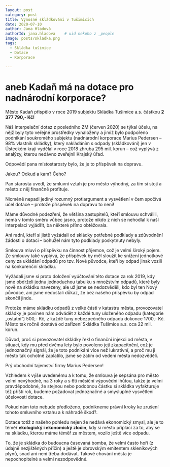 ```yaml
---
layout: post
category: post
title: Výnosné skládkování v Tušimicích
date: 2020-07-10
author: Jana Hladová
authorId: jana.hladova    # uid nekoho z _people
image: posts/skladka.png
tags:
  - Skládka tušimice
  - Dotace
  - Korporace

---
```


# aneb Kadaň má na dotace pro nadnárodní korporace?

Město Kadaň přispělo v roce 2019 subjektu Skládka Tušimice a.s. částkou **2 377 790,- Kč!**

Náš interpelační dotaz z posledního ZM (červen 2020) se týkal účelu, na nějž byly tyto veřejné prostředky vynaloženy a jimiž bylo podpořeno podnikání soukromého subjektu 
(nadnárodní korporace Marius Pedersen – 98% vlastník skládky), který nakládáním s odpady (skládkování) jen v Ústeckém kraji vydělal v roce 2018 zhruba 295 mil. korun 
– což vyplývá z analýzy, kterou nedávno zveřejnil Krajský úřad. 

Odpovědí pana místostarosty bylo, že je to příspěvek na dopravu. 

Jakou? Odkud a kam? Čeho? 

Pan starosta uvedl, že smluvní vztah je pro město výhodný, za tím si stojí a město z něj finančně profituje. 

Nicméně nepadl jediný rozumný protiargument a vysvětlení v čem spočívá účel dotace – protože příspěvek na dopravu to není! 

Máme důvodné podezření, že většina zastupitelů, kteří smlouvu schválili, nemá v tomto směru vůbec jasno, protože nikdo z nich se nehodlal k naší interpelaci vyjádřit, ba některé přímo obtěžovala.

Ani radní, kteří si jistě vyžádali od skládky potřebné podklady a zdůvodnění žádosti o dotaci – bohužel nám tyto podklady poskytnuty nebyly.

Smlouva mluví o příspěvku na činnost příjemce, což je velmi široký pojem. Ze smlouvy také vyplývá, že příspěvek by měl sloužit ke snížení jednotkové ceny za ukládání odpadů 
pro tzv. Nové původce, kteří by odpad jinak vozili na konkurenční skládku. 

Vyžádali jsme si proto doložení vyúčtování této dotace za rok 2019, kdy jsme obdrželi jednu jednoduchou tabulku s množstvím odpadů, které byly nově na skládku navezeny, 
ale už jsme se nedozvěděli, kdo byl ten Nový původce, ani jsme nedostali důkaz, že bez našeho příspěvku by odpad skončil jinde. 

Protože máme skládku odpadů z velké části v katastru města, provozovatel skládky je povinen nám odvádět z každé tuny uloženého odpadu (kategorie „ostatní“) 500,- Kč, 
z každé tuny nebezpečného odpadu dokonce 1700,- Kč. Město tak ročně dostává od zařízení Skládka Tušimice a.s. cca 22 mil. korun. 

Důvod, proč si provozovatel skládky řekl o finanční injekci od města, v situaci, kdy mu před dvěma lety bylo povoleno její zkapacitnění, což je jednoznačný signál,
že je toto podnikání více než lukrativní, a proč mu ji město tak ochotně zaplatilo, jsme se zatím od vedení města nedozvěděli. 

Prý obchodní tajemství firmy Marius Pedersen!

Vzhledem k výše uvedenému a k tomu, že smlouva je sepsána pro město velmi nevýhodně, na 3 roky a s 6ti měsíční výpovědní lhůtou, takže je velmi pravděpodobné, 
že stejnou nebo podobnou částku si skládka vyfakturuje též příští rok, budeme požadovat jednoznačné a smysluplné vysvětlení účelovosti dotace. 

Pokud nám toto nebude předloženo, podnikneme právní kroky ke zrušení tohoto smluvního vztahu a k náhradě škod?.

Dotace totiž z našeho pohledu nejen že nedává ekonomický smysl, ale je to téměř **ekologický i ekonomický zločin**, kdy si město připlácí za to, aby se na skládku, 
kterou máme téměř za městem, vozilo ještě více odpadu. 

To, že je skládka do budoucna časovaná bomba, že velmi často hoří (z údajně nezjištěných příčin) a ještě je obrovským emitentem skleníkových plynů, snad ani není třeba dodávat. Takové chování města je nepochopitelné a velmi nezodpovědné.

